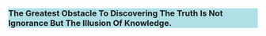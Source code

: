 <html>
  
<body>

<h3 style="background-color:powderblue;">  The Greatest Obstacle To Discovering The Truth Is Not Ignorance But The Illusion Of Knowledge.  </h3>
</body>
</html>








<!---
selflove7/selflove7 is a ✨ special ✨ repository because its `README.md` (this file) appears on your GitHub profile.
You can click the Preview link to take a look at your changes.
--->
